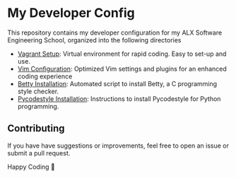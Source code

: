 # My Developer Config

This repository contains my developer configuration for my ALX Software Engineering School, organized into the following directories

- [Vagrant Setup](./vagrant-setup): Virtual environment for rapid coding. Easy to set-up and use.
- [Vim Configuration](./vim-config): Optimized Vim settings and plugins for an enhanced coding experience
- [Betty Installation](./betty-installation): Automated script to install Betty, a C programming style checker.
- [Pycodestyle Installation](./pycodestyle-installation): Instructions to install Pycodestyle for Python programming.


## Contributing

If you have have suggestions or improvements, feel free to open an issue or submit a pull request.

Happy Coding 🚀
